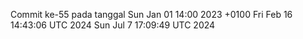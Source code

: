 Commit ke-55 pada tanggal Sun Jan 01 14:00 2023 +0100
Fri Feb 16 14:43:06 UTC 2024
Sun Jul  7 17:09:49 UTC 2024
